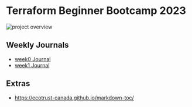 # Terraform Beginner Bootcamp 2023

![project overview](https://github.com/NyerhovwoOnitcha/terraform-beginner-bootcamp-2023/assets/101157174/ee29da42-aee3-45b0-b069-38c5a5fb818a)


## Weekly Journals

- [week0 Journal](journal/week0.md)
- [week1 Journal](journal/week1.md)

## Extras

- https://ecotrust-canada.github.io/markdown-toc/


